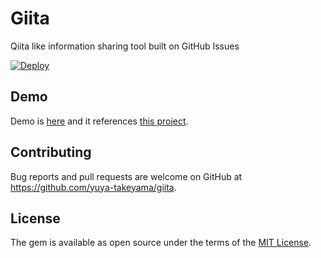 # Giita

Qiita like information sharing tool built on GitHub Issues

[![Deploy](https://www.herokucdn.com/deploy/button.png)](https://heroku.com/deploy)

## Demo

Demo is [here](https://giita-demo.herokuapp.com/) and it references [this project](https://github.com/yuya-takeyama/giita-test-project).

## Contributing

Bug reports and pull requests are welcome on GitHub at https://github.com/yuya-takeyama/giita.


## License

The gem is available as open source under the terms of the [MIT License](http://opensource.org/licenses/MIT).
